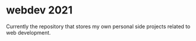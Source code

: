 # webdev 2021

Currently the repository that stores my own personal side projects related to web development.
